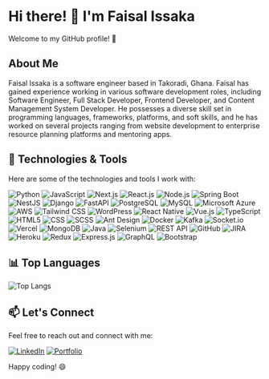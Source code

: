 # Hi there! 👋 I'm Faisal Issaka

Welcome to my GitHub profile! 🚀

## About Me

Faisal Issaka is a software engineer based in Takoradi, Ghana. Faisal has gained experience working in various software development roles, including Software Engineer, Full Stack Developer, Frontend Developer, and Content Management System Developer. He possesses a diverse skill set in programming languages, frameworks, platforms, and soft skills, and he has worked on several projects ranging from website development to enterprise resource planning platforms and mentoring apps.

## 🔧 Technologies & Tools

Here are some of the technologies and tools I work with:

![Python](https://img.shields.io/badge/-Python-3776AB?logo=python&style=flat-square)
![JavaScript](https://img.shields.io/badge/-JavaScript-F7DF1E?logo=javascript&style=flat-square)
![Next.js](https://img.shields.io/badge/-Next.js-000000?logo=next.js&style=flat-square)
![React.js](https://img.shields.io/badge/-React.js-61DAFB?logo=react&style=flat-square)
![Node.js](https://img.shields.io/badge/-Node.js-339933?logo=node.js&style=flat-square)
![Spring Boot](https://img.shields.io/badge/-Spring%20Boot-6DB33F?logo=spring-boot&style=flat-square)
![NestJS](https://img.shields.io/badge/-NestJS-E0234E?logo=nestjs&style=flat-square)
![Django](https://img.shields.io/badge/-Django-092E20?logo=django&style=flat-square)
![FastAPI](https://img.shields.io/badge/-FastAPI-009688?logo=fastapi&style=flat-square)
![PostgreSQL](https://img.shields.io/badge/-PostgreSQL-336791?logo=postgresql&style=flat-square)
![MySQL](https://img.shields.io/badge/-MySQL-4479A1?logo=mysql&style=flat-square)
![Microsoft Azure](https://img.shields.io/badge/-Microsoft%20Azure-0089D6?logo=microsoft-azure&style=flat-square)
![AWS](https://img.shields.io/badge/-AWS-232F3E?logo=amazon-aws&style=flat-square)
![Tailwind CSS](https://img.shields.io/badge/-Tailwind%20CSS-38B2AC?logo=tailwind-css&style=flat-square)
![WordPress](https://img.shields.io/badge/-WordPress-21759B?logo=wordpress&style=flat-square)
![React Native](https://img.shields.io/badge/-React%20Native-61DAFB?logo=react&style=flat-square)
![Vue.js](https://img.shields.io/badge/-Vue.js-4FC08D?logo=vue.js&style=flat-square)
![TypeScript](https://img.shields.io/badge/-TypeScript-3178C6?logo=typescript&style=flat-square)
![HTML5](https://img.shields.io/badge/-HTML5-E34F26?logo=html5&style=flat-square)
![CSS](https://img.shields.io/badge/-CSS-1572B6?logo=css3&style=flat-square)
![SCSS](https://img.shields.io/badge/-SCSS-CC6699?logo=sass&style=flat-square)
![Ant Design](https://img.shields.io/badge/-Ant%20Design-0170FE?logo=ant-design&style=flat-square)
![Docker](https://img.shields.io/badge/-Docker-2496ED?logo=docker&style=flat-square)
![Kafka](https://img.shields.io/badge/-Kafka-231F20?logo=apache-kafka&style=flat-square)
![Socket.io](https://img.shields.io/badge/-Socket.io-010101?logo=socket.io&style=flat-square)
![Vercel](https://img.shields.io/badge/-Vercel-000000?logo=vercel&style=flat-square)
![MongoDB](https://img.shields.io/badge/-MongoDB-47A248?logo=mongodb&style=flat-square)
![Java](https://img.shields.io/badge/-Java-007396?logo=java&style=flat-square)
![Selenium](https://img.shields.io/badge/-Selenium-43B02A?logo=selenium&style=flat-square)
![REST API](https://img.shields.io/badge/-REST%20API-009688?style=flat-square)
![GitHub](https://img.shields.io/badge/-GitHub-181717?logo=github&style=flat-square)
![JIRA](https://img.shields.io/badge/-JIRA-0052CC?logo=jira&style=flat-square)
![Heroku](https://img.shields.io/badge/-Heroku-430098?logo=heroku&style=flat-square)
![Redux](https://img.shields.io/badge/-Redux-764ABC?logo=redux&style=flat-square)
![Express.js](https://img.shields.io/badge/-Express.js-000000?logo=express&style=flat-square)
![GraphQL](https://img.shields.io/badge/-GraphQL-E10098?logo=graphql&style=flat-square)
![Bootstrap](https://img.shields.io/badge/-Bootstrap-563D7C?logo=bootstrap&style=flat-square)

## 📊 Top Languages

![Top Langs](https://github-readme-stats.vercel.app/api/top-langs/?username=faisal-sey&layout=compact&theme=dark&langs_count=8&hide=dockerfile,shell,batchfile,makefile,hack,c)


## 📫 Let's Connect

Feel free to reach out and connect with me:

[![LinkedIn](https://img.shields.io/badge/-LinkedIn-0077B5?logo=linkedin&style=flat-square)](https://www.linkedin.com/in/faisal-issaka-740ba2180)
[![Portfolio](https://img.shields.io/badge/-Portfolio-000000?style=flat-square)](https://faisal-issaka.vercel.app/)

Happy coding! 😄
